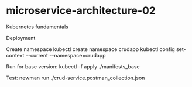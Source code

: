 # microservice-architecture-02
Kubernetes fundamentals

Deployment

Create namespace
    kubectl create namespace crudapp
    kubectl config set-context --current --namespace=crudapp

Run for base version:
    kubectl -f apply ./manifests_base


Test:
    newman run ./crud-service.postman_collection.json